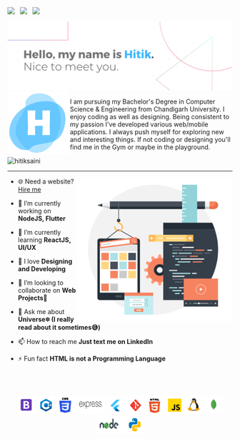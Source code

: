 <a  href="https://www.linkedin.com/in/hitik-saini-042691193/"><img src="https://github.com/hitiksaini/hitiksaini/blob/master/logo/linkedin.png" width="40" /></a> &nbsp; 
<a  href="https://www.instagram.com/hitik_20/"><img src="https://github.com/hitiksaini/hitiksaini/blob/master/logo/instagram.png" width="40" /></a> &nbsp; 
<a  href="https://twitter.com/SainiHitik"><img src="https://github.com/hitiksaini/hitiksaini/blob/master/logo/twitter.png" width="40" /></a>


<img src="https://raw.githubusercontent.com/hitiksaini/hitiksaini/master/top_img.png">


<img align="left" src="https://github.com/hitiksaini/hitiksaini/blob/master/my_logo.png" width="140" />


<p align="" widht="300"> I am pursuing my Bachelor's Degree in Computer Science & Engineering from Chandigarh University.
I enjoy coding as well as designing.
Being consistent to my passion I've developed various web/mobile applications. I always push myself for exploring new and interesting things.
If not coding or designing you'll find me in the Gym or maybe in the playground.</p>

<p align="left"> <img src="https://komarev.com/ghpvc/?username=hitiksaini" alt="hitiksaini" /> </p>

<hr>

<img align='right' src="https://raw.githubusercontent.com/hitiksaini/hitiksaini/master/below.png" width="350">

- 🌐 Need a website? [Hire me](https://hitiksaini.tech/contact)

- 🔭 I’m currently working on **NodeJS, Flutter**

- 🌱 I’m currently learning **ReactJS, UI/UX**

- 💙 I love **Designing and Developing**

- 👯 I’m looking to collaborate on **Web Projects🙌**

- 💬 Ask me about **Universe🔯 (I really read about it sometimes😅)**

- 📫 How to reach me **Just text me on LinkedIn**

- ⚡ Fun fact **HTML is not a Programming Language**


<br>

<h1 align="center"></h1>


<p align="center">
  
  <img src="https://github.com/hitiksaini/hitiksaini/blob/master/icons/bootstrap.png" width="40" height="40"/>
  <img src="https://github.com/hitiksaini/hitiksaini/blob/master/icons/cpp.png" width="40" height="40"/>
  <img src="https://github.com/hitiksaini/hitiksaini/blob/master/icons/css.png" width="40" height="40"/>
  <img src="https://github.com/hitiksaini/hitiksaini/blob/master/icons/express.png" width="65" height="40"/>
  <img src="https://github.com/hitiksaini/hitiksaini/blob/master/icons/flutter.png" width="40" height="40"/>
  <img src="https://github.com/hitiksaini/hitiksaini/blob/master/icons/git.png" width="40" height="40"/>
  <img src="https://github.com/hitiksaini/hitiksaini/blob/master/icons/html.png" width="40" height="40"/>
  <img src="https://github.com/hitiksaini/hitiksaini/blob/master/icons/js.png" width="40" height="40"/>
  <img src="https://github.com/hitiksaini/hitiksaini/blob/master/icons/linux.png" width="40" height="40"/>
  <img src="https://github.com/hitiksaini/hitiksaini/blob/master/icons/mongo.png" width="40" height="40"/>
  <img src="https://github.com/hitiksaini/hitiksaini/blob/master/icons/nodejs.png" width="65" height="40"/>
  <img src="https://github.com/hitiksaini/hitiksaini/blob/master/icons/python.png" width="40" height="40"/>
</p>

